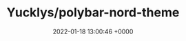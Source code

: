 ---
title: "Yucklys/polybar-nord-theme"
link: "https://github.com/Yucklys/polybar-nord-theme"
date: "2022-01-18 13:00:46 +0000"
---